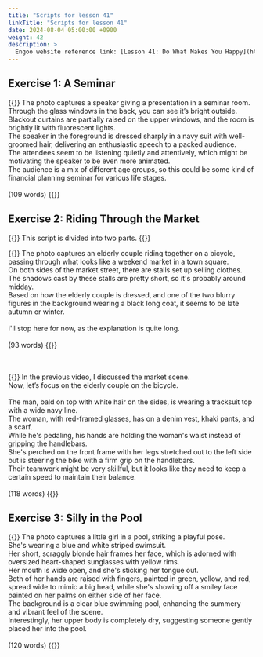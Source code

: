 ```yaml
---
title: "Scripts for lesson 41"
linkTitle: "Scripts for lesson 41"
date: 2024-08-04 05:00:00 +0900
weight: 42
description: >
  Engoo website reference link: [Lesson 41: Do What Makes You Happy](https://engoo.com/app/lessons/describing-pictures-intermediate-describing-pictures-do-what-makes-you-happy/eLy-0k0cEeey1WvKVXzQFA?category_id=P_HriMOnEeifo0O-yMP42w&course_id=ZZasjsOnEeiHZVOMC0VfdA)
---
```


## Exercise 1: A Seminar

{{<card header="**Script**">}}
The photo captures a speaker giving a presentation in a seminar room. <br/>
Through the glass windows in the back, you can see it’s bright outside.<br/>
Blackout curtains are partially raised on the upper windows, and the room is brightly lit with fluorescent lights. <br/>
The speaker in the foreground is dressed sharply in a navy suit with well-groomed hair, delivering an enthusiastic speech to a packed audience. <br/>
The attendees seem to be listening quietly and attentively, which might be motivating the speaker to be even more animated.<br/>
The audience is a mix of different age groups, so this could be some kind of financial planning seminar for various life stages.<br/>
<br/>
(109 words)
{{</card>}}


## Exercise 2: Riding Through the Market

{{<alert>}}
This script is divided into two parts.
{{</alert>}}

{{<card header="**1st script**">}}
The photo captures an elderly couple riding together on a bicycle, passing through what looks like a weekend market in a town square.<br/>
On both sides of the market street, there are stalls set up selling clothes. <br/>
The shadows cast by these stalls are pretty short, so it's probably around midday.<br/>
Based on how the elderly couple is dressed, and one of the two blurry figures in the background wearing a black long coat, it seems to be late autumn or winter.<br/>
<br/>
I'll stop here for now, as the explanation is quite long.<br/>
<br/>
(93 words)
{{</card>}}

　

{{<card header="**2nd script**">}}
In the previous video, I discussed the market scene. <br/>
Now, let’s focus on the elderly couple on the bicycle.<br/>
<br/>
The man, bald on top with white hair on the sides, is wearing a tracksuit top with a wide navy line. <br/>
The woman, with red-framed glasses, has on a denim vest, khaki pants, and a scarf. <br/>
While he's pedaling, his hands are holding the woman's waist instead of gripping the handlebars. <br/>
She's perched on the front frame with her legs stretched out to the left side but is steering the bike with a firm grip on the handlebars.<br/>
Their teamwork might be very skillful, but it looks like they need to keep a certain speed to maintain their balance.<br/>
<br/>
(118 words)
{{</card>}}

## Exercise 3: Silly in the Pool

{{<card header="**Script**">}}
The photo captures a little girl in a pool, striking a playful pose. <br/>
She's wearing a blue and white striped swimsuit. <br/>
Her short, scraggly blonde hair frames her face, which is adorned with oversized heart-shaped sunglasses with yellow rims. <br/>
Her mouth is wide open, and she's sticking her tongue out. <br/>
Both of her hands are raised with fingers, painted in green, yellow, and red, spread wide to mimic a big head, while she's showing off a smiley face painted on her palms on either side of her face.<br/>
The background is a clear blue swimming pool, enhancing the summery and vibrant feel of the scene.<br/>
Interestingly, her upper body is completely dry, suggesting someone gently placed her into the pool.<br/>
<br/>
(120 words)
{{</card>}}


